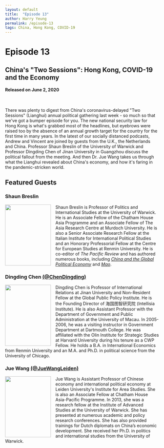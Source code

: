 ```yaml
---
layout: default
title:  "Episode 13"
author: Harry Yeung
permalink: /episode-13
tags: China, Hong Kong, COVID-19
---
```


# Episode 13
## China's "Two Sessions": Hong Kong, COVID-19 and the Economy
#### Released on June 2, 2020

<div id="buzzsprout-player-4016996"></div>
<script src="https://www.buzzsprout.com/699187/4016996-china-s-two-sessions-hong-kong-covid-19-and-the-economy.js?container_id=buzzsprout-player-4016996&player=small" type="text/javascript" charset="utf-8"></script>
<br>

There was plenty to digest from China's coronavirus-delayed "Two Sessions" (Lianghui) annual political gathering last week - so much so that we've got a bumper episode for you. The new national security law for Hong Kong is what's grabbed most of the headlines, but eyebrows were raised too by the absence of an annual growth target for the country for the first time in many years. In the latest of our socially distanced podcasts, Andrew and Vincent are joined by guests from the U.K., the Netherlands and China. Professor Shaun Breslin of the University of Warwick and Professor Dingding Chen of Jinan University in Guangzhou discuss the political fallout from the meeting. And then Dr. Jue Wang takes us through what the Lianghui revealed about China's economy, and how it's faring in the pandemic-stricken world.

## Featured Guests

### Shaun Breslin

<img src="https://user-images.githubusercontent.com/67763587/90280976-ad895600-de20-11ea-806a-58d481c75096.png"
  style="width:150px;height:200px;margin-right:15px;"
  align="left" />
  <p>Shaun Breslin is Professor of Politics and International Studies at the University of Warwick. He is an Associate Fellow of the Chatham House Asia Programme and an Associate Fellow of The Asia Research Centre at Murdoch University. He is also a Senior Associate Research Fellow at the Italian Institute for International Political Studies and an Honorary Professorial Fellow at the Centre for European Studies at Renmin University. He is co-editor of <i>The Pacific Review</i> and has authored numerous books, including <a href="https://www.amazon.com/gp/product/1137355204/ref=as_li_tl?ie=UTF8&camp=1789&creative=9325&creativeASIN=1137355204&linkCode=as2&tag=asiamatterspo-20&linkId=3b2027f98c5c93fe0e2ede36aba9c73a"><i>China and the Global Political Economy</i></a> and <a href="https://www.amazon.com/gp/product/0582437482/ref=as_li_tl?ie=UTF8&camp=1789&creative=9325&creativeASIN=0582437482&linkCode=as2&tag=asiamatterspo-20&linkId=b133c0261850364f1a2ad90e48f5c415"><i>Mao</i></a>.</p>

### Dingding Chen [(@ChenDingding)](https://twitter.com/chendingding?lang=en)

<img src="https://user-images.githubusercontent.com/67763587/90298176-f7d0fe00-de45-11ea-9f3a-706c49dc7f07.png"
  style="width:150px;height:200px;margin-right:15px;"
  align="left" />
  <p>Dingding Chen is Professor of International Relations at Jinan University and Non-Resident Fellow at the Global Public Policy Institute. He is the Founding Director of 海国图智研究院 (Intellisia Institute). He is also Assistant Professor with the Department of Government and Public Administration at the University of Macau. In 2005-2006, he was a visiting instructor in Government Department at Dartmouth College. He was affiliated with the Olin Institute for Strategic Studies at Harvard University during his tenure as a CWP Fellow. He holds a B.A. in International Economics from Renmin University and an M.A. and Ph.D. in political science from the University of Chicago. </p>

### Jue Wang [(@JueWangLeiden)](https://twitter.com/juewangleiden?lang=en)

<img src="https://user-images.githubusercontent.com/67763587/90298499-5f3b7d80-de47-11ea-8e8b-b5228af97fb1.png"
  style="width:150px;height:200px;margin-right:15px;"
  align="left" />
  <p>Jue Wang is Assistant Professor of Chinese economy and international political economy at Leiden University's Institute for Area Studies. She is also an Associate Fellow at Chatham House Asia-Pacific Programme. In 2013, she was a research fellow at the Institute of Advanced Studies at the University of Warwick. She has presented at numerous academic and policy research conferences. She has also provided trainings for Dutch diplomats on China’s economic development. She received her Ph.D. in politics and international studies from the University of Warwick.</p>
